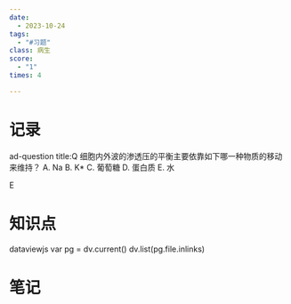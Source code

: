 ```yaml
---
date:
  - 2023-10-24
tags:
  - "#习题"
class: 病生
score:
  - "1"
times: 4

---
```



记录
==
ad-question
title:Q
细胞内外波的渗透压的平衡主要依靠如下哪一种物质的移动来维持？
A. Na B. K* C. 葡萄糖 D. 蛋白质 E. 水



E


知识点
==
dataviewjs
var pg = dv.current()
dv.list(pg.file.inlinks)


笔记
==